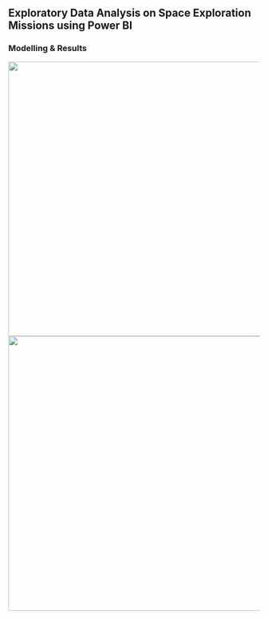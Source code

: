 ## Exploratory Data Analysis on Space Exploration Missions using Power BI 
### Modelling & Results
<img align="left" width="650" height="550" src="https://github.com/user-attachments/assets/f78ff94a-6d66-45db-a43c-f59107eb1f11"></img><br><br>
<br> <br> <br> <br> <br> <br> <br> <br> <br> <br> <br> <br>
<img align="left" width="650" height="550" src="https://github.com/user-attachments/assets/e6a8a2ce-361b-4161-b85d-5c6095655616"></img>
